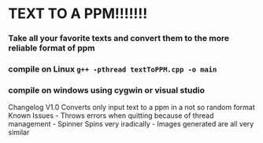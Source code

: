 # TEXT TO A PPM!!!!!!!
### Take all your favorite texts and convert them to the more reliable format of ppm

### compile on Linux `g++ -pthread textToPPM.cpp -o main`
### compile on windows using cygwin or visual studio

Changelog
V1.0 Converts only input text to a ppm in a not so random format
	Known Issues
	- Throws errors when quitting because of thread management
	- Spinner Spins very iradically
	- Images generated are all very similar
